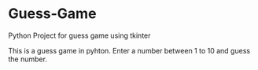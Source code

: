 # Guess-Game
Python Project for guess game using tkinter

This is a guess game in pyhton.
Enter a number between 1 to 10 and guess the number.


